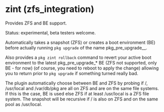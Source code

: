 # zint (zfs_integration)

Provides ZFS and BE support.

Status: experimental, beta testers welcome.

Automatically takes a snapshot (ZFS) or creates a boot environment (BE) before actually running `pkg upgrade` of the name pkg\_pre\_upgrade\_<date>\_<time>.

Also provides a `pkg zint rollback` command to revert your active boot environment to the latest pkg\_pre\_upgrade\_\* BE (ZFS not supported, only BE - for now) (of course, you need to reboot to apply the change) allowing you to return prior to `pkg upgrade` if something turned really bad.

The plugin automatically choose between BE and ZFS by probing if /, /usr/local and /var/db/pkg are all on ZFS and are on the same file systems. If this is the case, BE is used else ZFS if at least /usr/local is a ZFS file system. The snapshot will be recursive if / is also on ZFS and on the same pool as /usr/local.
